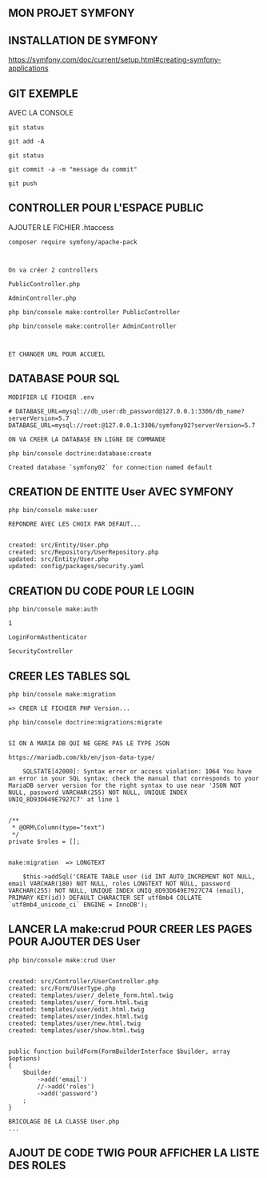 ## MON PROJET SYMFONY 


## INSTALLATION DE SYMFONY

https://symfony.com/doc/current/setup.html#creating-symfony-applications

## GIT EXEMPLE

AVEC LA CONSOLE

    git status

    git add -A

    git status

    git commit -a -m "message du commit"

    git push


## CONTROLLER POUR L'ESPACE PUBLIC

AJOUTER LE FICHIER .htaccess

    composer require symfony/apache-pack



    On va créer 2 controllers

    PublicController.php

    AdminController.php

    php bin/console make:controller PublicController

    php bin/console make:controller AdminController



    ET CHANGER URL POUR ACCUEIL


## DATABASE POUR SQL

    MODIFIER LE FICHIER .env

    # DATABASE_URL=mysql://db_user:db_password@127.0.0.1:3306/db_name?serverVersion=5.7
    DATABASE_URL=mysql://root:@127.0.0.1:3306/symfony02?serverVersion=5.7

    ON VA CREER LA DATABASE EN LIGNE DE COMMANDE

    php bin/console doctrine:database:create

    Created database `symfony02` for connection named default

## CREATION DE ENTITE User AVEC SYMFONY

    php bin/console make:user

    REPONDRE AVEC LES CHOIX PAR DEFAUT...

    
    created: src/Entity/User.php
    created: src/Repository/UserRepository.php
    updated: src/Entity/User.php
    updated: config/packages/security.yaml

## CREATION DU CODE POUR LE LOGIN

    php bin/console make:auth

    1

    LoginFormAuthenticator

    SecurityController



## CREER LES TABLES SQL    


    php bin/console make:migration

    => CREER LE FICHIER PHP Version...

    php bin/console doctrine:migrations:migrate


    SI ON A MARIA DB QUI NE GERE PAS LE TYPE JSON

    https://mariadb.com/kb/en/json-data-type/

        SQLSTATE[42000]: Syntax error or access violation: 1064 You have an error in your SQL syntax; check the manual that corresponds to your MariaDB server version for the right syntax to use near 'JSON NOT NULL, password VARCHAR(255) NOT NULL, UNIQUE INDEX UNIQ_8D93D649E7927C7' at line 1


    /**
     * @ORM\Column(type="text")
     */
    private $roles = [];


    make:migration  => LONGTEXT

        $this->addSql('CREATE TABLE user (id INT AUTO_INCREMENT NOT NULL, email VARCHAR(180) NOT NULL, roles LONGTEXT NOT NULL, password VARCHAR(255) NOT NULL, UNIQUE INDEX UNIQ_8D93D649E7927C74 (email), PRIMARY KEY(id)) DEFAULT CHARACTER SET utf8mb4 COLLATE `utf8mb4_unicode_ci` ENGINE = InnoDB');


## LANCER LA make:crud POUR CREER LES PAGES POUR AJOUTER DES User


    php bin/console make:crud User


    created: src/Controller/UserController.php
    created: src/Form/UserType.php
    created: templates/user/_delete_form.html.twig
    created: templates/user/_form.html.twig
    created: templates/user/edit.html.twig
    created: templates/user/index.html.twig
    created: templates/user/new.html.twig
    created: templates/user/show.html.twig


    public function buildForm(FormBuilderInterface $builder, array $options)
    {
        $builder
            ->add('email')
            //->add('roles')
            ->add('password')
        ;
    }

    BRICOLAGE DE LA CLASSE User.php
    ...

## AJOUT DE CODE TWIG POUR AFFICHER LA LISTE DES ROLES



